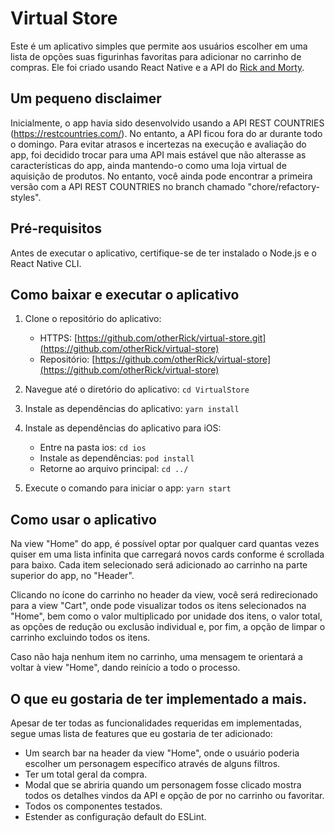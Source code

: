 # Virtual Store

Este é um aplicativo simples que permite aos usuários escolher em uma lista de opções suas figurinhas favoritas para adicionar no carrinho de compras. Ele foi criado usando React Native e a API do [Rick and Morty](https://rickandmortyapi.com/).

## Um pequeno disclaimer

Inicialmente, o app havia sido desenvolvido usando a API REST COUNTRIES (https://restcountries.com/). No entanto, a API ficou fora do ar durante todo o domingo. Para evitar atrasos e incertezas na execução e avaliação do app, foi decidido trocar para uma API mais estável que não alterasse as características do app, ainda mantendo-o como uma loja virtual de aquisição de produtos. No entanto, você ainda pode encontrar a primeira versão com a API REST COUNTRIES no branch chamado "chore/refactory-styles".

## Pré-requisitos

Antes de executar o aplicativo, certifique-se de ter instalado o Node.js e o React Native CLI.

## Como baixar e executar o aplicativo

1. Clone o repositório do aplicativo:

   - HTTPS: [https://github.com/otherRick/virtual-store.git](https://github.com/otherRick/virtual-store)
   - Repositório: [https://github.com/otherRick/virtual-store](https://github.com/otherRick/virtual-store)

2. Navegue até o diretório do aplicativo: `cd VirtualStore`

3. Instale as dependências do aplicativo: `yarn install`

4. Instale as dependências do aplicativo para iOS:

   - Entre na pasta ios: `cd ios`
   - Instale as dependências: `pod install`
   - Retorne ao arquivo principal: `cd ../`

5. Execute o comando para iniciar o app: `yarn start`

## Como usar o aplicativo

Na view "Home" do app, é possível optar por qualquer card quantas vezes quiser em uma lista infinita que carregará novos cards conforme é scrollada para baixo. Cada item selecionado será adicionado ao carrinho na parte superior do app, no "Header".

Clicando no ícone do carrinho no header da view, você será redirecionado para a view "Cart", onde pode visualizar todos os itens selecionados na "Home", bem como o valor multiplicado por unidade dos itens, o valor total, as opções de redução ou exclusão individual e, por fim, a opção de limpar o carrinho excluindo todos os itens.

Caso não haja nenhum item no carrinho, uma mensagem te orientará a voltar à view "Home", dando reinício a todo o processo.

## O que eu gostaria de ter implementado a mais.

Apesar de ter todas as funcionalidades requeridas em implementadas, segue umas lista de features que eu gostaria de ter adicionado:

- Um search bar na header da view "Home", onde o usuário poderia escolher um personagem específico através de alguns filtros.
- Ter um total geral da compra.
- Modal que se abriria quando um personagem fosse clicado mostra todos os detalhes vindos da API e opção de por no carrinho ou favoritar.
- Todos os componentes testados.
- Estender as configuração default do ESLint.
